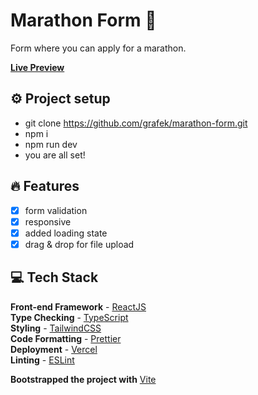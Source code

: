# Marathon Form 🏃

Form where you can apply for a marathon.

**[Live Preview](https://marathon-form.vercel.app/)**

## ⚙️ Project setup

- git clone https://github.com/grafek/marathon-form.git
- npm i
- npm run dev
- you are all set!


## 🔥 Features

- [x] form validation
- [x] responsive
- [x] added loading state 
- [x] drag & drop for file upload

## 💻 Tech Stack

**Front-end Framework** - [ReactJS](https://reactjs.org/)  
**Type Checking** - [TypeScript](https://www.typescriptlang.org/)  
**Styling** - [TailwindCSS](https://tailwindcss.com/)  
**Code Formatting** - [Prettier](https://prettier.io/)  
**Deployment** - [Vercel](https://vercel.com/)  
**Linting** - [ESLint](https://eslint.org)  
 
**Bootstrapped the project with** [Vite](https://vitejs.dev/)  
